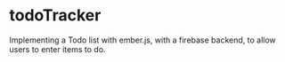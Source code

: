 # todoTracker
Implementing a Todo list with ember.js, with a firebase backend, to allow users to enter items to do. 
